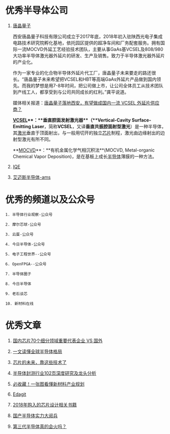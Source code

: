 # 优秀半导体公司

1. [唐晶量子](https://waferchina.com/)

    西安唐晶量子科技有限公司成立于2017年底，2018年初入驻陕西光电子集成电路技术研究院孵化基地，依托园区提供的超净车间和厂务配套服务。拥有国际一流MOCVD外延工艺经验技术团队，主要从事GaAs基VCSEL及808/980大功率半导体激光器外延片的研发、生产及销售。致力于半导体激光器外延片的产业化。

    作为一家专业的化合物半导体外延片代工厂，唐晶量子未来要走的路还很长。“唐晶量子未来希望把VCSEL和HBT等高端GaAs外延片产品做到国内领先。而我的梦想是用7-8年时间，把公司做上市，让公司全体员工从技术团队到产线工人，都享受到与公司共同成长的红利。”龚平说道。

    媒体相关报道：[唐晶量子落地西安，有望做成国内一流 VCSEL 外延片供应商？](http://news.moore.ren/industry/135275.htm)

    **[VCSEL]([https://zh.wikipedia.org/wiki/%E5%9E%82%E7%9B%B4%E8%85%94%E9%9D%A2%E5%B0%84%E5%9E%8B%E9%9B%B7%E5%B0%84%E5%99%A8](https://zh.wikipedia.org/wiki/垂直腔面射型雷射器))**：**垂直腔面发射激光器**（**Vertical-Cavity Surface-Emitting Laser**，简称**VCSEL**，又译**垂直共振腔面射型激光**）是一种半导体，其[激光](https://zh.wikipedia.org/wiki/雷射)垂直于顶面射出，与一般用切开的独立[芯片](https://zh.wikipedia.org/wiki/晶片)制程，激光由边缘射出的边射型激光有所不同。

    **[MOCVD]([https://zh.wikipedia.org/wiki/%E6%9C%89%E6%9C%BA%E9%87%91%E5%B1%9E%E5%8C%96%E5%AD%A6%E6%B0%94%E7%9B%B8%E6%B2%89%E7%A7%AF%E6%B3%95](https://zh.wikipedia.org/wiki/有机金属化学气相沉积法))**：**有机金属化学气相沉积法**(MOCVD, Metal-organic Chemical Vapor Deposition)，是在基板上成长[半导体](https://zh.wikipedia.org/wiki/半導體)薄膜的一种方法。



2. [IQE](https://www.iqep.com/)

3. [艾迈斯半导体-ams](https://ams.com/zh/about-ams)

# 优秀的频道以及公众号

    1. 半导体行业观察-公众号

    2. 摩尔芯球-公众号

    3. 云蛋-公众号

    4. 今日半导体-公众号

    5. 电子工程世界--公众号

    6. OpenFPGA--公众号

    7. 半导体圈子

    8. 今日半导体

    9. 老石谈芯

    10. 新材料在线

# 优秀文章

1. [国内芯片70个细分领域重要代表企业 VS 国外](https://mp.weixin.qq.com/s/Uy79p3WgXrxwaOyP5G7A3w)

2. [一文读懂全球半导体格局](https://mp.weixin.qq.com/s/U9wm4W5skeFdBiIMstxDQA)

3. [芯片的未来，靠这些技术了](https://mp.weixin.qq.com/s/fAc_pW6qN63eq3fLx9zsow)

4. [半导体封测行业102页深度研究及龙头分析](https://mp.weixin.qq.com/s/8R_ShDgPbHj4ykcM91voMw)

5. [必收藏！一张图看懂新材料产业规划](https://mp.weixin.qq.com/s/XX5K3agt99iV1hVQB3b1kA)

6. [Edagit](http://edagit.com/)

7. [2018年购入的芯片设计相关书籍](https://zhuanlan.zhihu.com/p/53738113)

8. [国产半导体实力大阅兵](https://mp.weixin.qq.com/s/eqKVvrizMbonahEBEdWt9A)

9. [第三代半导体真的会火吗？](https://mp.weixin.qq.com/s/LpC2WTbnKnOEsICNmo1y9Q)
